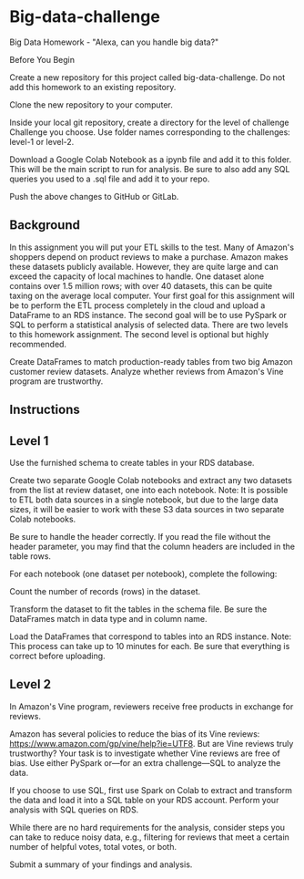 # Big-data-challenge


Big Data Homework - "Alexa, can you handle big data?"

Before You Begin


Create a new repository for this project called big-data-challenge. Do not add this homework to an existing repository.


Clone the new repository to your computer.


Inside your local git repository, create a directory for the level of challenge Challenge you choose. Use folder names corresponding to the challenges: level-1 or  level-2.


Download a Google Colab Notebook as a ipynb file and add it to this folder. This will be the main script to run for analysis. Be sure to also add any SQL queries you used to a .sql file and add it to your repo.


Push the above changes to GitHub or GitLab.



## Background
In this assignment you will put your ETL skills to the test. Many of Amazon's shoppers depend on product reviews to make a purchase. Amazon makes these datasets publicly available. However, they are quite large and can exceed the capacity of local machines to handle. One dataset alone contains over 1.5 million rows; with over 40 datasets, this can be quite taxing on the average local computer. Your first goal for this assignment will be to perform the ETL process completely in the cloud and upload a DataFrame to an RDS instance. The second goal will be to use PySpark or SQL to perform a statistical analysis of selected data.
There are two levels to this homework assignment. The second level is optional but highly recommended.

Create DataFrames to match production-ready tables from two big Amazon customer review datasets.
Analyze whether reviews from Amazon's Vine program are trustworthy.



## Instructions

## Level 1


Use the furnished schema to create tables in your RDS database.


Create two separate Google Colab notebooks and extract any two datasets from the list at review dataset, one into each notebook.
Note: It is possible to ETL both data sources in a single notebook, but due to the large data sizes, it will be easier to work with these S3 data sources in two separate Colab notebooks.


Be sure to handle the header correctly. If you read the file without the header parameter, you may find that the column headers are included in the table rows.


For each notebook (one dataset per notebook), complete the following:


Count the number of records (rows) in the dataset.


Transform the dataset to fit the tables in the schema file. Be sure the DataFrames match in data type and in column name.


Load the DataFrames that correspond to tables into an RDS instance. Note: This process can take up to 10 minutes for each. Be sure that everything is correct before uploading.





## Level 2
In Amazon's Vine program, reviewers receive free products in exchange for reviews.

Amazon has several policies to reduce the bias of its Vine reviews: https://www.amazon.com/gp/vine/help?ie=UTF8.
But are Vine reviews truly trustworthy? Your task is to investigate whether Vine reviews are free of bias. Use either PySpark or—for an extra challenge—SQL to analyze the data.


If you choose to use SQL, first use Spark on Colab to extract and transform the data and load it into a SQL table on your RDS account. Perform your analysis with SQL queries on RDS.


While there are no hard requirements for the analysis, consider steps you can take to reduce noisy data, e.g., filtering for reviews that meet a certain number of helpful votes, total votes, or both.


Submit a summary of your findings and analysis.


